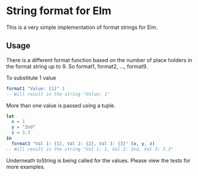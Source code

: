 # String format for Elm

This is a very simple implementation of format strings for Elm.

## Usage

There is a different format function based on the number of place holders in the format string up to 9. So format1, format2, ..., format9.

To substitute 1 value
```Elm
format1 "Value: {1}" 1
-- Will result in the string "Value: 1"
```

More than one value is passed using a tuple.
```Elm
let
  x = 1
  y = "2nd"
  z = 3.3
in
  format3 "Val 1: {1}, Val 2: {2}, Val 3: {3}" (x, y, z)
-- Will result in the string "Val 1: 1, Val 2: 2nd, Val 3: 3.3"
```
Underneath toString is being called for the values. Please view the tests for more examples.
